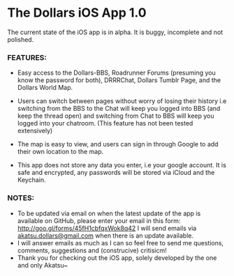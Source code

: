 # The Dollars iOS App 1.0

The current state of the iOS app is in alpha. It is buggy, incomplete and not polished.

### FEATURES:

- Easy access to the Dollars-BBS, Roadrunner Forums (presuming you know the password for both), DRRRChat, Dollars Tumblr Page, and the Dollars World Map.

- Users can switch between pages without worry of losing their history i.e switching from the BBS to the Chat will keep you logged into BBS (and keep the thread open) and switching from Chat to BBS will keep you logged into your chatroom. (This feature has not been tested extensively)

- The map is easy to view, and users can sign in through Google to add their own location to the map.

- This app does not store any data you enter, i.e your google account. It is safe and encrypted, any passwords will be stored via iCloud and the Keychain.

### NOTES:

- To be updated via email on when the latest update of the app is available on GitHub, please enter your email in this form: http://goo.gl/forms/45fH1cbfqxWok8q42
    I will send emails via akatsu.dollars@gmail.com when there is an update available.
- I will answer emails as much as I can so feel free to send me questions, comments, suggestions and (construcive) critisicm!
- Thank you for checking out the iOS app, solely developed by the one and only Akatsu~

